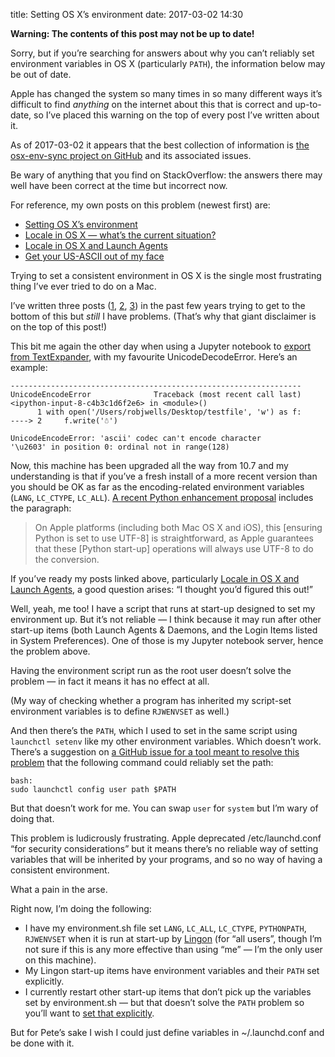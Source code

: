 title: Setting OS X’s environment
date: 2017-03-02 14:30

<div class="flag">
  <p><strong>Warning: The contents of this post may not be up to date!</strong></p>
  <p>Sorry, but if you’re searching for answers about why you can’t reliably set environment variables in OS X (particularly <code>PATH</code>), the information below may be out of date.</p>
  <p>Apple has changed the system so many times in so many different ways it’s difficult to find <em>anything</em> on the internet about this that is correct and up-to-date, so I’ve placed this warning on the top of every post I’ve written about it.</p>
  <p>As of 2017-03-02 it appears that the best collection of information is <a href="https://github.com/ersiner/osx-env-sync">the osx-env-sync project on GitHub</a> and its associated issues.</p>
  <p>Be wary of anything that you find on StackOverflow: the answers there may well have been correct at the time but incorrect now.</p>
  <p>For reference, my own posts on this problem (newest first) are:</p>
  <ul>
    <li><a href="/2017/03/setting-os-xs-environment/">Setting OS X’s environment</a></li>
    <li><a href="/2014/12/locale-in-os-x-whats-the-current-situation/">Locale in OS X — what’s the current situation?</a></li>
    <li><a href="/2014/12/locale-in-os-x-and-launch-agents/">Locale in OS X and Launch Agents</a></li>
    <li><a href="/2013/09/get-your-us-ascii-out-of-my-face/">Get your US-ASCII out of my face</a></li>
  </ul>
</div>

Trying to set a consistent environment in OS X is the single most frustrating thing I’ve ever tried to do on a Mac.

I’ve written three posts ([1][], [2][], [3][]) in the past few years trying to get to the bottom of this but *still* I have problems. (That’s why that giant disclaimer is on the top of this post!)

[1]: /2013/09/get-your-us-ascii-out-of-my-face/
[2]: /2014/12/locale-in-os-x-and-launch-agents/
[3]: /2014/12/locale-in-os-x-whats-the-current-situation/

This bit me again the other day when using a Jupyter notebook to [export from TextExpander][te-lb], with my favourite UnicodeDecodeError. Here’s an example:

[te-lb]: /2017/03/textexpander-to-launchbar-snippets/

<pre><code>-----------------------------------------------------------------
UnicodeEncodeError              Traceback (most recent call last)
&lt;ipython-input-8-c4b3c1d6f2e6&gt; in &lt;module&gt;()
      1 with open('/Users/robjwells/Desktop/testfile', 'w') as f:
----> 2     f.write('☃')

UnicodeEncodeError: 'ascii' codec can't encode character
'\u2603' in position 0: ordinal not in range(128)
</code></pre>

Now, this machine has been upgraded all the way from 10.7 and my understanding is that if you’ve a fresh install of a more recent version than you should be OK as far as the encoding-related environment variables (`LANG`, `LC_CTYPE`, `LC_ALL`). [A recent Python enhancement proposal][pep] includes the paragraph:

[pep]: https://www.python.org/dev/peps/pep-0538/#background

> On Apple platforms (including both Mac OS X and iOS), this [ensuring Python is set to use UTF-8] is straightforward, as Apple guarantees that these [Python start-up] operations will always use UTF-8 to do the conversion.

If you’ve ready my posts linked above, particularly [Locale in OS X and Launch Agents][2], a good question arises: “I thought you’d figured this out!”

Well, yeah, me too! I have a script that runs at start-up designed to set my environment up. But it’s not reliable — I think because it may run after other start-up items (both Launch Agents & Daemons, and the Login Items listed in System Preferences). One of those is my Jupyter notebook server, hence the problem above.

Having the environment script run as the root user doesn’t solve the problem — in fact it means it has no effect at all.

(My way of checking whether a program has inherited my script-set environment variables is to define `RJWENVSET` as well.)

And then there’s the `PATH`, which I used to set in the same script using `launchctl setenv` like my other environment variables. Which doesn’t work. There’s a suggestion on [a GitHub issue for a tool meant to resolve this problem][env-sync] that the following command could reliably set the path:

[env-sync]: https://github.com/ersiner/osx-env-sync/issues/1#issuecomment-230053839

    bash:
    sudo launchctl config user path $PATH

But that doesn’t work for me. You can swap `user` for `system` but I’m wary of doing that.

This problem is ludicrously frustrating. Apple deprecated /etc/launchd.conf “for security considerations” but it means there’s no reliable way of setting variables that will be inherited by your programs, and so no way of having a consistent environment.

What a pain in the arse.

Right now, I’m doing the following:

* I have my environment.sh file set `LANG`, `LC_ALL`, `LC_CTYPE`, `PYTHONPATH`, `RJWENVSET` when it is run at start-up by [Lingon][] (for “all users”, though I’m not sure if this is any more effective than using “me” — I’m the only user on this machine).
* My Lingon start-up items have environment variables and their `PATH` set explicitly.
* I currently restart other start-up items that don’t pick up the variables set by environment.sh — but that doesn’t solve the `PATH` problem so you’ll want to [set that explicitly][drang].

[Lingon]: https://www.peterborgapps.com/lingon/
[drang]: http://leancrew.com/all-this/2017/03/the-keyboard-maestro-scripting-environment/

But for Pete’s sake I wish I could just define variables in ~/.launchd.conf and be done with it.
